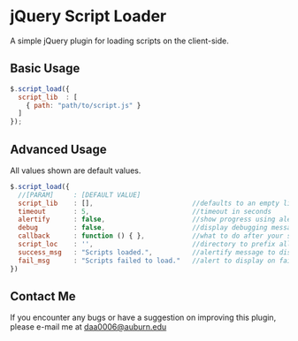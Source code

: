 # jQuery Script Loader

A simple jQuery plugin for loading scripts on the client-side.

Basic Usage
-----------

```js
$.script_load({
  script_lib  : [
    { path: "path/to/script.js" }
  ]
});
```

Advanced Usage
--------------

All values shown are default values.

```js
$.script_load({
  //[PARAM]     : [DEFAULT VALUE]
  script_lib    : [],                         //defaults to an empty list
  timeout       : 5,                          //timeout in seconds
  alertify      : false,                      //show progress using alertify
  debug         : false,                      //display debugging messages. REQUIRES ALERTIFY
  callback      : function () { },            //what to do after your scripts are loaded
  script_loc    : '',                         //directory to prefix all path with
  success_msg   : "Scripts loaded.",          //alertify message to display on successful completion. REQUIRES ALERTIFY
  fail_msg      : "Scripts failed to load."   //alert to display on fail. 
})
```

Contact Me
----------
If you encounter any bugs or have a suggestion on improving this plugin, please e-mail me at daa0006@auburn.edu
